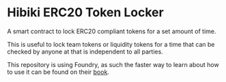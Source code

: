 # Hibiki ERC20 Token Locker

A smart contract to lock ERC20 compliant tokens for a set amount of time.

This is useful to lock team tokens or liquidity tokens for a time that can be checked by anyone at that is independent to all parties.

This repository is using Foundry, as such the faster way to learn about how to use it can be found on their [book](https://book.getfoundry.sh/).
